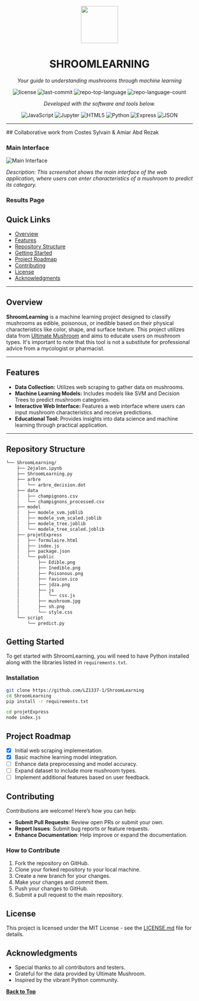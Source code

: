 <p align="center">
  <img src="https://cdn-icons-png.flaticon.com/512/6295/6295417.png" width="100" />
</p>
<p align="center">
    <h1 align="center">SHROOMLEARNING</h1>
</p>
<p align="center">
    <em>Your guide to understanding mushrooms through machine learning</em>
</p>
<p align="center">
	<img src="https://img.shields.io/github/license/LZ1337-1/ShroomLearning?style=flat&color=0080ff" alt="license">
	<img src="https://img.shields.io/github/last-commit/LZ1337-1/ShroomLearning?style=flat&logo=git&logoColor=white&color=0080ff" alt="last-commit">
	<img src="https://img.shields.io/github/languages/top/LZ1337-1/ShroomLearning?style=flat&color=0080ff" alt="repo-top-language">
	<img src="https://img.shields.io/github/languages/count/LZ1337-1/ShroomLearning?style=flat&color=0080ff" alt="repo-language-count">
<p>
<p align="center">
		<em>Developed with the software and tools below.</em>
</p>
<p align="center">
	<img src="https://img.shields.io/badge/JavaScript-F7DF1E.svg?style=flat&logo=JavaScript&logoColor=black" alt="JavaScript">
	<img src="https://img.shields.io/badge/Jupyter-F37626.svg?style=flat&logo=Jupyter&logoColor=white" alt="Jupyter">
	<img src="https://img.shields.io/badge/HTML5-E34F26.svg?style=flat&logo=HTML5&logoColor=white" alt="HTML5">
	<img src="https://img.shields.io/badge/Python-3776AB.svg?style=flat&logo=Python&logoColor=white" alt="Python">
	<img src="https://img.shields.io/badge/Express-000000.svg?style=flat&logo=Express&logoColor=white" alt="Express">
	<img src="https://img.shields.io/badge/JSON-000000.svg?style=flat&logo=JSON&logoColor=white" alt="JSON">
</p>
<hr>
## Collaborative work from Costes Sylvain & Amiar Abd Rezak

### Main Interface

![Main Interface](image.png)

_Description: This screenshot shows the main interface of the web application, where users can enter characteristics of a mushroom to predict its category._

### Results Page

## Quick Links

- [Overview](#overview)
- [Features](#features)
- [Repository Structure](#repository-structure)
- [Getting Started](#getting-started)
- [Project Roadmap](#project-roadmap)
- [Contributing](#contributing)
- [License](#license)
- [Acknowledgments](#acknowledgments)

---

## Overview

**ShroomLearning** is a machine learning project designed to classify mushrooms as edible, poisonous, or inedible based on their physical characteristics like color, shape, and surface texture. This project utilizes data from [Ultimate Mushroom](https://ultimate-mushroom.com) and aims to educate users on mushroom types. It's important to note that this tool is not a substitute for professional advice from a mycologist or pharmacist.

---

## Features

- **Data Collection:** Utilizes web scraping to gather data on mushrooms.
- **Machine Learning Models:** Includes models like SVM and Decision Trees to predict mushroom categories.
- **Interactive Web Interface:** Features a web interface where users can input mushroom characteristics and receive predictions.
- **Educational Tool:** Provides insights into data science and machine learning through practical application.

---

##  Repository Structure

```sh
└── ShroomLearning/
    ├── 2ejalon.ipynb
    ├── ShroomLearning.py
    ├── arbre
    │   └── arbre_decision.dot
    ├── data
    │   ├── champignons.csv
    │   └── champignons_processed.csv
    ├── model
    │   ├── modele_svm.joblib
    │   ├── modele_svm_scaled.joblib
    │   ├── modele_tree.joblib
    │   └── modele_tree_scaled.joblib
    ├── projetExpress
    │   ├── formulaire.html
    │   ├── index.js
    │   ├── package.json
    │   └── public
    │       ├── Edible.png
    │       ├── Inedible.png
    │       ├── Poisonous.png
    │       ├── favicon.ico
    │       ├── jdza.png
    │       ├── js
    │       │   └── css.js
    │       ├── mushroom.jpg
    │       ├── sh.png
    │       └── style.css
    └── script
        └── predict.py
```
## Getting Started

To get started with ShroomLearning, you will need to have Python installed along with the libraries listed in `requirements.txt`.

### Installation

```sh
git clone https://github.com/LZ1337-1/ShroomLearning
cd ShroomLearning
pip install -r requirements.txt
```

```sh
cd projetExpress
node index.js
```

## Project Roadmap

- [X] Initial web scraping implementation.
- [X] Basic machine learning model integration.
- [ ] Enhance data preprocessing and model accuracy.
- [ ] Expand dataset to include more mushroom types.
- [ ] Implement additional features based on user feedback.

## Contributing

Contributions are welcome! Here’s how you can help:

- **Submit Pull Requests**: Review open PRs or submit your own.
- **Report Issues**: Submit bug reports or feature requests.
- **Enhance Documentation**: Help improve or expand the documentation.

### How to Contribute

1. Fork the repository on GitHub.
2. Clone your forked repository to your local machine.
3. Create a new branch for your changes.
4. Make your changes and commit them.
5. Push your changes to GitHub.
6. Submit a pull request to the main repository.

## License

This project is licensed under the MIT License - see the [LICENSE.md](LICENSE.md) file for details.

## Acknowledgments

- Special thanks to all contributors and testers.
- Grateful for the data provided by Ultimate Mushroom.
- Inspired by the vibrant Python community.

[**Back to Top**](#quick-links)
